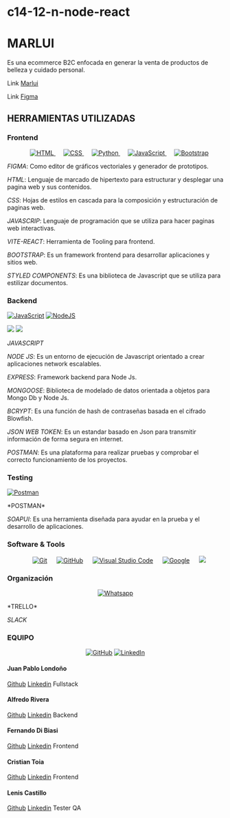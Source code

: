 # c14-12-n-node-react
# **MARLUI**
Es una ecommerce B2C enfocada en generar la venta de productos de belleza y cuidado personal.

Link [Marlui](https://c14-12-n-node-react.vercel.app/ "Marlui")

Link [Figma](https://www.figma.com/file/O9BD9C3sB7Oah49wY3BLLS/E-commerce?type=design&node-id=0-1&mode=design&t=xH0QvyC98vvrhLPT-0 "Figma")

## HERRAMIENTAS UTILIZADAS

### Frontend
<p align="center"> 
  &emsp; 
  <a href="https://www.w3.org/html/" target="_blank"> 
   <img alt="HTML" src="https://img.shields.io/badge/HTML5%20-%23E34F26.svg?style=plastic&logo=html5&logoColor=white">
  </a>   
  &emsp;
  <a href="https://www.w3schools.com/css/" target="_blank">
    <img alt="CSS" src="https://img.shields.io/badge/CSS%20-%231572B6.svg?style=plastic&logo=css3&logoColor=white">
  </a> 
  &emsp;
  <a href="https://www.python.org" target="_blank">
    <img alt="Python" src="https://img.shields.io/badge/react-%2361DAFB.svg?style=plastic&logo=React&logoColor=black">
  </a>
  &emsp;
  <a href="https://developer.mozilla.org/en-US/docs/Web/JavaScript" target="_blank"> 
     <img alt="JavaScript" src="https://img.shields.io/badge/JavaScript%20-%23F7DF1E.svg?style=plastic&logo=javascript&logoColor=black">
   </a>
    &emsp;
   <a href="https://github.com/Bouaskaoun"><img alt="Bootstrap" src="https://img.shields.io/badge/Bootstrap%20-%23150458.svg?logo=Bootstrap&logoColor=white"></a>
</p>

*FIGMA*: Como editor de gráficos vectoriales y generador de prototipos.

*HTML*: Lenguaje de marcado de hipertexto para estructurar y desplegar una pagina web y sus contenidos.

*CSS*: Hojas de estilos en cascada para la composición y estructuración de paginas web.

*JAVASCRIP*: Lenguaje de programación que se utiliza para hacer paginas web interactivas.

*VITE-REACT*: Herramienta de Tooling para frontend.

*BOOTSTRAP*: Es un framework frontend para desarrollar aplicaciones y sitios web.

*STYLED COMPONENTS*: Es una biblioteca de Javascript que se utiliza para estilizar documentos.

### Backend
<p>
    <a href="https://github.com/search?q=user%3ADenverCoder1+is%3Arepo+language%3Ajavascript"><img alt="JavaScript" src="https://img.shields.io/badge/JavaScript%20-%23F7DF1E.svg?logo=javascript&logoColor=black"></a>
    <a href="https://github.com/search?q=user%3ADenverCoder1+is%3Arepo+language%3Ajavascript"><img alt="NodeJS" src="https://img.shields.io/badge/Node.js%20-%2343853D.svg?logo=node.js&logoColor=white"></a>
</p>

<span>
   <img src="https://img.shields.io/badge/MongoDB-4EA94B?style=for-the-badge&logo=mongodb&logoColor=white">
   <img src="https://img.shields.io/badge/Express.js-000000?style=for-the-badge&logo=express&logoColor=white"> 
</span>

*JAVASCRIPT*

*NODE JS*: Es un entorno de ejecución de Javascript orientado a crear aplicaciones network escalables.

*EXPRESS*: Framework backend para Node Js.

*MONGOOSE*: Biblioteca de modelado de datos orientada a objetos para Mongo Db y Node Js.

*BCRYPT*: Es una función de hash de contraseñas basada en el cifrado Blowfish.

*JSON WEB TOKEN*: Es un estandar basado en Json para transmitir información de forma segura en internet.

*POSTMAN*: Es una plataforma para realizar pruebas y comprobar el correcto funcionamiento de los proyectos.

### Testing
<p>
    <a href="https://github.com/Bouaskaoun"><img alt="Postman" src="https://img.shields.io/badge/Postman-FF6C37?logo=postman&logoColor=white"></a>
    
</p>
*POSTMAN*

*SOAPUI*:  Es una herramienta diseñada para ayudar en la prueba y el desarrollo de aplicaciones.

 ###  Software & Tools
 
<p align="center">
    &emsp;
    <a href="#"><img alt="Git" src="https://img.shields.io/badge/Git%20-%23F05033.svg?style=plastic&logo=git&logoColor=white"></a>
    &emsp;
    <a href="#"><img alt="GitHub" src="https://img.shields.io/badge/github-%23181717.svg?style=plastic&logo=github&logoColor=white"></a>
    &emsp;
    <a href="#"><img alt="Visual Studio Code" src="https://img.shields.io/badge/Visual%20Studio%20Code-0078d7.svg?style=plastic&logo=visual-studio-code&logoColor=white"></a>
    &emsp;
    <a href="#"><img alt = "Google" src="https://img.shields.io/badge/google-%234285F4.svg?style=plastic&logo=google&logoColor=white" /></a>
    &emsp;
    <a href="#"><img src="https://img.shields.io/badge/Linux-FCC624?style=plastic&logo=linux&logoColor=black"></a>

### Organización

<p align="center">
	<a href="https://wa.me/0201208822340"><img src="https://img.shields.io/badge/whatsapp-%2325D366.svg?style=plastic&logo=whatsapp&logoColor=white" alt="Whatsapp"/></a>
	
</p>
*TRELLO* 

*SLACK*

### EQUIPO
<p align="center">
	<a href="https://github.com/7oSkaaa"><img src="https://img.shields.io/badge/github-%23181717.svg?style=plastic&logo=github&logoColor=white" alt="GitHub"/></a>
	<a href="https://www.linkedin.com/in/7oskaa/"><img src="https://img.shields.io/badge/linkedin-%230A66C2.svg?style=plastic&logo=linkedin&logoColor=white" alt="LinkedIn"/></a>
</p>

#### Juan Pablo Londoño
[Github](https://github.com/Map4che "Github")
[Linkedin](https://www.linkedin.com/in/juanpablolondonog/ "Linkedin")
Fullstack

#### Alfredo Rivera
[Github](https://github.com/lariverag "Github")
[Linkedin](http://www.linkedin.com/in/alfredorivera1982 "Linkedin")
Backend

#### Fernando Di Biasi
[Github](https://github.com/Fddibiasi "Github")
[Linkedin](https://www.linkedin.com/in/fernando-di-biasi-865b06238/ "Linkedin")
Frontend

#### Cristian Toia
[Github](https://github.com/cricritoia "Github")
[Linkedin](https://www.linkedin.com/in/cristian-daniel-toia "Linkedin")
Frontend

#### Lenis Castillo
[Github](https://github.com/lencasb "Github")
[Linkedin](https://www.linkedin.com/in/lenis-castillo-bolivar/ "Linkedin")
Tester QA
